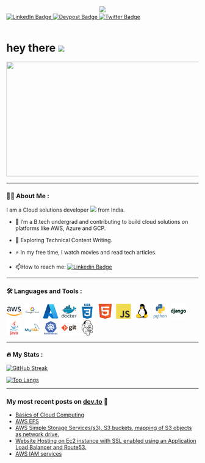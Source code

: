 <div id="header" align="center">
  <img src="https://media.giphy.com/media/Ll22OhMLAlVDb8UQWe/giphy.gif" width="100"/>
</div>


<div id="badges">
  <a href="https://www.linkedin.com/in/ashutosh-mallick/">
    <img src="https://img.shields.io/badge/LinkedIn-blue?style=for-the-badge&logo=linkedin&logoColor=white" alt="LinkedIn Badge"/>
  </a>
  <a href="https://dev.to/atm_06">
    <img src="https://img.shields.io/badge/Devpost-black?style=for-the-badge&logo=Devpost&logoColor=white" alt="Devpost Badge"/>
  </a>
  <a href="https://twitter.com/Ashutosh_0006">
    <img src="https://img.shields.io/badge/Twitter-blue?style=for-the-badge&logo=twitter&logoColor=white" alt="Twitter Badge"/>
  </a>
</div>
<img src="https://komarev.com/ghpvc/?username=Atm06&style=flat-square&color=blue" alt=""/>

<h1>
  hey there
  <img src="https://media.giphy.com/media/hvRJCLFzcasrR4ia7z/giphy.gif" width="30px"/>
</h1>

<div align="center">
  <img src="https://media.giphy.com/media/dWesBcTLavkZuG35MI/giphy.gif" width="600" height="300"/>
</div>

---

### :man_technologist: About Me :

I am a Cloud solutions developer <img src="https://media.giphy.com/media/WUlplcMpOCEmTGBtBW/giphy.gif" width="30"> from India.

- :telescope: I’m  a B.tech undergrad and contributing to build cloud solutions on platforms like AWS, Azure and GCP.

- :seedling: Exploring Technical Content Writing.

- :zap: In my free time, I watch movies and read tech articles.

- :mailbox:How to reach me: [![Linkedin Badge](https://img.shields.io/badge/-LinkedIn-blue?style=flat&logo=Linkedin&logoColor=white)](https://www.linkedin.com/in/ashutosh-mallick/)

---

### :hammer_and_wrench: Languages and Tools :

<div>
  
  <img src="https://github.com/devicons/devicon/blob/master/icons/amazonwebservices/amazonwebservices-original-wordmark.svg" title="AWS" alt="AWS" width="40" height="40"/>&nbsp;
  <img src="https://github.com/devicons/devicon/blob/master/icons/googlecloud/googlecloud-original-wordmark.svg" title="GCP" alt="GCP" width="40" height="40"/>&nbsp;
  <img src="https://github.com/devicons/devicon/blob/master/icons/azure/azure-original.svg" title="Azure" alt="Azure" width="40" height="40"/>&nbsp;
  <img src="https://github.com/devicons/devicon/blob/master/icons/docker/docker-original-wordmark.svg" title="Docker" alt="Docker" width="40" height="40"/>&nbsp;
  <img src="https://github.com/devicons/devicon/blob/master/icons/css3/css3-plain-wordmark.svg"  title="CSS3" alt="CSS" width="40" height="40"/>&nbsp;
  <img src="https://github.com/devicons/devicon/blob/master/icons/html5/html5-original.svg" title="HTML5" alt="HTML" width="40" height="40"/>&nbsp;
  <img src="https://github.com/devicons/devicon/blob/master/icons/javascript/javascript-original.svg" title="JavaScript" alt="JavaScript" width="40" height="40"/>&nbsp;
  <img src="https://github.com/devicons/devicon/blob/master/icons/linux/linux-original.svg" title="Linux" alt="Linux" width="40" height="40"/>&nbsp;
  <img src="https://github.com/devicons/devicon/blob/master/icons/python/python-original-wordmark.svg" title="Python"  alt="Python" width="40" height="40"/>&nbsp;
  <img src="https://github.com/devicons/devicon/blob/master/icons/django/django-plain-wordmark.svg" title="Django" alt="Django" width="40" height="40"/>&nbsp;
  <img src="https://github.com/devicons/devicon/blob/master/icons/java/java-original-wordmark.svg" title="Java" alt="Java" width="40" height="40"/>&nbsp;
  <img src="https://github.com/devicons/devicon/blob/master/icons/mysql/mysql-original-wordmark.svg" title="MySQL"  alt="MySQL" width="40" height="40"/>&nbsp;
  <img src="https://github.com/devicons/devicon/blob/master/icons/kubernetes/kubernetes-plain-wordmark.svg" title="Kubernetes" alt="Kubernetes" width="40" height="40"/>&nbsp;
  <img src="https://github.com/devicons/devicon/blob/master/icons/git/git-original-wordmark.svg" title="Git" alt="Git" width="40" height="40"/>&nbsp;
  <img src="https://github.com/devicons/devicon/blob/master/icons/jenkins/jenkins-line.svg" title="Jenkins" alt="Jenkins" width="40" height="40"/>&nbsp;
</div>

---

### :fire: My Stats :

[![GitHub Streak](https://github-readme-streak-stats.herokuapp.com/?user=Atm-06&theme=dark&background=000000)](https://git.io/streak-stats)

[![Top Langs](https://github-readme-stats.vercel.app/api/top-langs/?username=Atm-06&layout=compact&theme=vision-friendly-dark)](https://github.com/anuraghazra/github-readme-stats)

---
### My most recent posts on [dev.to](https://dev.to/atm_06) 🧾
<!-- BLOG-POST-LIST:START -->
- [Basics of Cloud Computing](https://dev.to/atm_06/basics-of-cloud-computing-4po7)
- [AWS EFS](https://dev.to/atm_06/aws-efs-elastic-file-storage-1b60)
- [AWS Simple Storage Services(s3). S3 buckets, mapping of S3 objects as network drive.](https://dev.to/atm_06/aws-simple-storage-servicess3-s3-buckets-mapping-of-s3-objects-as-network-drive-48g1)
- [Website Hosting on Ec2 instance with SSL enabled using an Application Load Balancer and Route53.](https://dev.to/atm_06/website-hosting-on-ec2-instance-with-ssl-enabled-using-an-application-load-balancer-and-route53-4dpj)
- [AWS IAM services](https://dev.to/atm_06/aws-iam-4m9g) 
<!-- BLOG-POST-LIST:END -->
